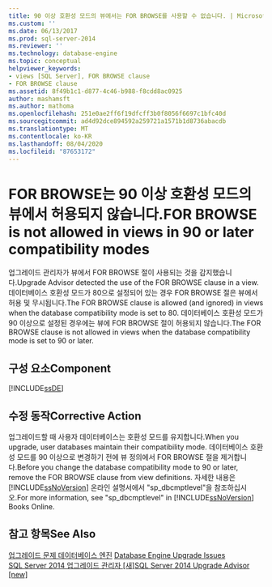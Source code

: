 ```yaml
---
title: 90 이상 호환성 모드의 뷰에서는 FOR BROWSE를 사용할 수 없습니다. | Microsoft Docs
ms.custom: ''
ms.date: 06/13/2017
ms.prod: sql-server-2014
ms.reviewer: ''
ms.technology: database-engine
ms.topic: conceptual
helpviewer_keywords:
- views [SQL Server], FOR BROWSE clause
- FOR BROWSE clause
ms.assetid: 8f49b1c1-d877-4c46-b988-f8cdd8ac0925
author: mashamsft
ms.author: mathoma
ms.openlocfilehash: 251e0ae2ff6f19dfcff3b0f8056f6697c1bfc40d
ms.sourcegitcommit: ad4d92dce894592a259721a1571b1d8736abacdb
ms.translationtype: MT
ms.contentlocale: ko-KR
ms.lasthandoff: 08/04/2020
ms.locfileid: "87653172"
---
```

# <a name="for-browse-is-not-allowed-in-views-in-90-or-later-compatibility-modes"></a><span data-ttu-id="29d61-102">FOR BROWSE는 90 이상 호환성 모드의 뷰에서 허용되지 않습니다.</span><span class="sxs-lookup"><span data-stu-id="29d61-102">FOR BROWSE is not allowed in views in 90 or later compatibility modes</span></span>
  <span data-ttu-id="29d61-103">업그레이드 관리자가 뷰에서 FOR BROWSE 절이 사용되는 것을 감지했습니다.</span><span class="sxs-lookup"><span data-stu-id="29d61-103">Upgrade Advisor detected the use of the FOR BROWSE clause in a view.</span></span> <span data-ttu-id="29d61-104">데이터베이스 호환성 모드가 80으로 설정되어 있는 경우 FOR BROWSE 절은 뷰에서 허용 및 무시됩니다.</span><span class="sxs-lookup"><span data-stu-id="29d61-104">The FOR BROWSE clause is allowed (and ignored) in views when the database compatibility mode is set to 80.</span></span> <span data-ttu-id="29d61-105">데이터베이스 호환성 모드가 90 이상으로 설정된 경우에는 뷰에 FOR BROWSE 절이 허용되지 않습니다.</span><span class="sxs-lookup"><span data-stu-id="29d61-105">The FOR BROWSE clause is not allowed in views when the database compatibility mode is set to 90 or later.</span></span>  
  
## <a name="component"></a><span data-ttu-id="29d61-106">구성 요소</span><span class="sxs-lookup"><span data-stu-id="29d61-106">Component</span></span>  
 [!INCLUDE[ssDE](../../includes/ssde-md.md)]  
  
## <a name="corrective-action"></a><span data-ttu-id="29d61-107">수정 동작</span><span class="sxs-lookup"><span data-stu-id="29d61-107">Corrective Action</span></span>  
 <span data-ttu-id="29d61-108">업그레이드할 때 사용자 데이터베이스는 호환성 모드를 유지합니다.</span><span class="sxs-lookup"><span data-stu-id="29d61-108">When you upgrade, user databases maintain their compatibility mode.</span></span> <span data-ttu-id="29d61-109">데이터베이스 호환성 모드를 90 이상으로 변경하기 전에 뷰 정의에서 FOR BROWSE 절을 제거합니다.</span><span class="sxs-lookup"><span data-stu-id="29d61-109">Before you change the database compatibility mode to 90 or later, remove the FOR BROWSE clause from view definitions.</span></span> <span data-ttu-id="29d61-110">자세한 내용은 [!INCLUDE[ssNoVersion](../../includes/ssnoversion-md.md)] 온라인 설명서에서 "sp_dbcmptlevel"을 참조하십시오.</span><span class="sxs-lookup"><span data-stu-id="29d61-110">For more information, see "sp_dbcmptlevel" in [!INCLUDE[ssNoVersion](../../includes/ssnoversion-md.md)] Books Online.</span></span>  
  
## <a name="see-also"></a><span data-ttu-id="29d61-111">참고 항목</span><span class="sxs-lookup"><span data-stu-id="29d61-111">See Also</span></span>  
 <span data-ttu-id="29d61-112">[업그레이드 문제 데이터베이스 엔진](../../../2014/sql-server/install/database-engine-upgrade-issues.md) </span><span class="sxs-lookup"><span data-stu-id="29d61-112">[Database Engine Upgrade Issues](../../../2014/sql-server/install/database-engine-upgrade-issues.md) </span></span>  
 [<span data-ttu-id="29d61-113">SQL Server 2014 업그레이드 관리자 &#91;새&#93;</span><span class="sxs-lookup"><span data-stu-id="29d61-113">SQL Server 2014 Upgrade Advisor &#91;new&#93;</span></span>](sql-server-2014-upgrade-advisor.md)  
  
  
